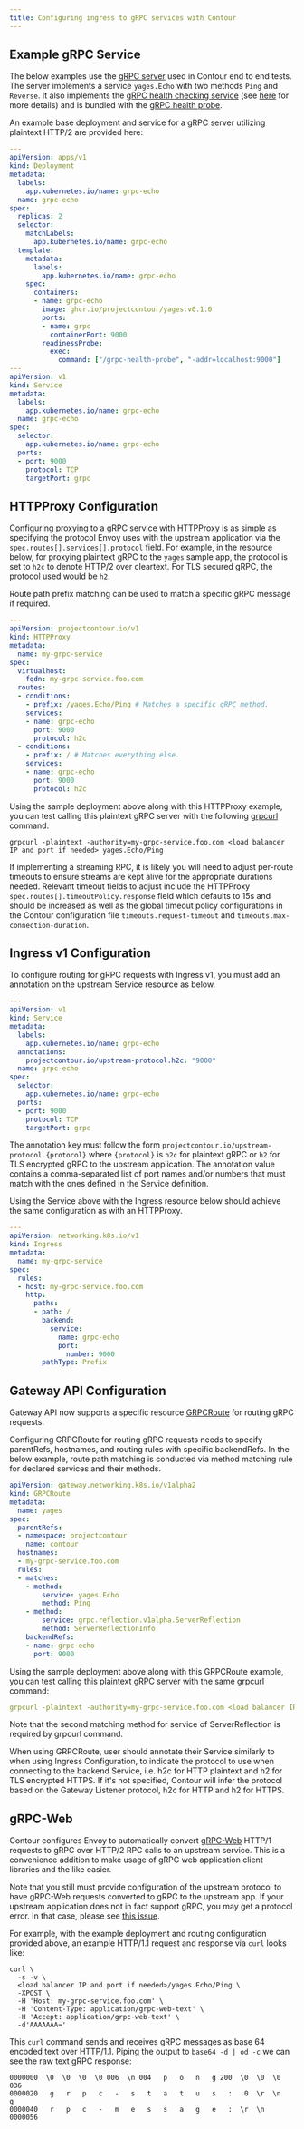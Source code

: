 ```yaml
---
title: Configuring ingress to gRPC services with Contour
---
```


## Example gRPC Service

The below examples use the [gRPC server][1] used in Contour end to end tests.
The server implements a service `yages.Echo` with two methods `Ping` and `Reverse`.
It also implements the [gRPC health checking service][2] (see [here][3] for more details) and is bundled with the [gRPC health probe][4].

An example base deployment and service for a gRPC server utilizing plaintext HTTP/2 are provided here:

```yaml
---
apiVersion: apps/v1
kind: Deployment
metadata:
  labels:
    app.kubernetes.io/name: grpc-echo
  name: grpc-echo
spec:
  replicas: 2
  selector:
    matchLabels:
      app.kubernetes.io/name: grpc-echo
  template:
    metadata:
      labels:
        app.kubernetes.io/name: grpc-echo
    spec:
      containers:
      - name: grpc-echo
        image: ghcr.io/projectcontour/yages:v0.1.0
        ports:
        - name: grpc
          containerPort: 9000
        readinessProbe:
          exec:
            command: ["/grpc-health-probe", "-addr=localhost:9000"]
---
apiVersion: v1
kind: Service
metadata:
  labels:
    app.kubernetes.io/name: grpc-echo
  name: grpc-echo
spec:
  selector:
    app.kubernetes.io/name: grpc-echo
  ports:
  - port: 9000
    protocol: TCP
    targetPort: grpc
```

## HTTPProxy Configuration

Configuring proxying to a gRPC service with HTTPProxy is as simple as specifying the protocol Envoy uses with the upstream application via the `spec.routes[].services[].protocol` field.
For example, in the resource below, for proxying plaintext gRPC to the `yages` sample app, the protocol is set to `h2c` to denote HTTP/2 over cleartext.
For TLS secured gRPC, the protocol used would be `h2`.

Route path prefix matching can be used to match a specific gRPC message if required.

```yaml
---
apiVersion: projectcontour.io/v1
kind: HTTPProxy
metadata:
  name: my-grpc-service
spec:
  virtualhost:
    fqdn: my-grpc-service.foo.com 
  routes:
  - conditions:
    - prefix: /yages.Echo/Ping # Matches a specific gRPC method.
    services:
    - name: grpc-echo
      port: 9000
      protocol: h2c
  - conditions: 
    - prefix: / # Matches everything else.
    services:
    - name: grpc-echo
      port: 9000
      protocol: h2c
```

Using the sample deployment above along with this HTTPProxy example, you can test calling this plaintext gRPC server with the following [grpcurl][5] command:

```
grpcurl -plaintext -authority=my-grpc-service.foo.com <load balancer IP and port if needed> yages.Echo/Ping
```

If implementing a streaming RPC, it is likely you will need to adjust per-route timeouts to ensure streams are kept alive for the appropriate durations needed.
Relevant timeout fields to adjust include the HTTPProxy `spec.routes[].timeoutPolicy.response` field which defaults to 15s and should be increased as well as the global timeout policy configurations in the Contour configuration file `timeouts.request-timeout` and `timeouts.max-connection-duration`.

## Ingress v1 Configuration

To configure routing for gRPC requests with Ingress v1, you must add an annotation on the upstream Service resource as below.

```yaml
---
apiVersion: v1
kind: Service
metadata:
  labels:
    app.kubernetes.io/name: grpc-echo
  annotations:
    projectcontour.io/upstream-protocol.h2c: "9000"
  name: grpc-echo
spec:
  selector:
    app.kubernetes.io/name: grpc-echo
  ports:
  - port: 9000
    protocol: TCP
    targetPort: grpc
```

The annotation key must follow the form `projectcontour.io/upstream-protocol.{protocol}` where `{protocol}` is `h2c` for plaintext gRPC or `h2` for TLS encrypted gRPC to the upstream application.
The annotation value contains a comma-separated list of port names and/or numbers that must match with the ones defined in the Service definition.

Using the Service above with the Ingress resource below should achieve the same configuration as with an HTTPProxy.

```yaml
---
apiVersion: networking.k8s.io/v1
kind: Ingress
metadata:
  name: my-grpc-service
spec:
  rules:
  - host: my-grpc-service.foo.com
    http:
      paths:
      - path: /
        backend:
          service:
            name: grpc-echo
            port:
              number: 9000
        pathType: Prefix
```

## Gateway API Configuration

Gateway API now supports a specific resource [GRPCRoute][6] for routing gRPC requests.

Configuring GRPCRoute for routing gRPC requests needs to specify parentRefs, hostnames, and routing rules with specific backendRefs. In the below example, route path matching is conducted via method matching rule for declared services and their methods.

```yaml
apiVersion: gateway.networking.k8s.io/v1alpha2
kind: GRPCRoute
metadata:
  name: yages
spec:
  parentRefs:
  - namespace: projectcontour
    name: contour
  hostnames:
  - my-grpc-service.foo.com
  rules:
  - matches:
    - method:
        service: yages.Echo
        method: Ping
    - method:
        service: grpc.reflection.v1alpha.ServerReflection
        method: ServerReflectionInfo
    backendRefs:
    - name: grpc-echo
      port: 9000
```
Using the sample deployment above along with this GRPCRoute example, you can test calling this plaintext gRPC server with the same grpcurl command:

```yaml
grpcurl -plaintext -authority=my-grpc-service.foo.com <load balancer IP and port if needed> yages.Echo/Ping
```
Note that the second matching method for service of ServerReflection is required by grpcurl command.

When using GRPCRoute, user should annotate their Service similarly to when using Ingress Configuration, to indicate the protocol to use when connecting to the backend Service, i.e. h2c for HTTP plaintext and h2 for TLS encrypted HTTPS. If it's not specified, Contour will infer the protocol based on the Gateway Listener protocol, h2c for HTTP and h2 for HTTPS.




## gRPC-Web

Contour configures Envoy to automatically convert [gRPC-Web][7] HTTP/1 requests to gRPC over HTTP/2 RPC calls to an upstream service.
This is a convenience addition to make usage of gRPC web application client libraries and the like easier.

Note that you still must provide configuration of the upstream protocol to have gRPC-Web requests converted to gRPC to the upstream app.
If your upstream application does not in fact support gRPC, you may get a protocol error.
In that case, please see [this issue][8].

For example, with the example deployment and routing configuration provided above, an example HTTP/1.1 request and response via `curl` looks like:

```
curl \
  -s -v \
  <load balancer IP and port if needed>/yages.Echo/Ping \
  -XPOST \
  -H 'Host: my-grpc-service.foo.com' \
  -H 'Content-Type: application/grpc-web-text' \
  -H 'Accept: application/grpc-web-text' \
  -d'AAAAAAA='
```

This `curl` command sends and receives gRPC messages as base 64 encoded text over HTTP/1.1.
Piping the output to `base64 -d | od -c` we can see the raw text gRPC response:

```
0000000  \0  \0  \0  \0 006  \n 004   p   o   n   g 200  \0  \0  \0 036
0000020   g   r   p   c   -   s   t   a   t   u   s   :   0  \r  \n   g
0000040   r   p   c   -   m   e   s   s   a   g   e   :  \r  \n
0000056
```

[1]: https://github.com/projectcontour/yages
[2]: https://pkg.go.dev/google.golang.org/grpc/health/grpc_health_v1
[3]: https://github.com/grpc/grpc/blob/master/doc/health-checking.md
[4]: https://github.com/grpc-ecosystem/grpc-health-probe
[5]: https://github.com/fullstorydev/grpcurl
[6]: https://gateway-api.sigs.k8s.io/references/spec/#gateway.networking.k8s.io/v1alpha2.GRPCRoute
[7]: https://github.com/grpc/grpc-web
[8]: https://github.com/projectcontour/contour/issues/4290
